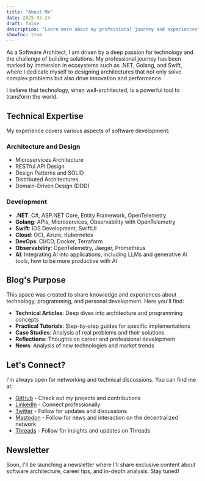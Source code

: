 ```yaml
---
title: "About Me"
date: 2025-05-24
draft: false
description: "Learn more about my professional journey and experiences"
showToc: true
---
```


As a Software Architect, I am driven by a deep passion for technology and the challenge of building solutions. My professional journey has been marked by immersion in ecosystems such as .NET, Golang, and Swift, where I dedicate myself to designing architectures that not only solve complex problems but also drive innovation and performance.

I believe that technology, when well-architected, is a powerful tool to transform the world.

## Technical Expertise

My experience covers various aspects of software development:

### Architecture and Design
- Microservices Architecture
- RESTful API Design
- Design Patterns and SOLID
- Distributed Architectures
- Domain-Driven Design (DDD)

### Development
- **.NET**: C#, ASP.NET Core, Entity Framework, OpenTelemetry
- **Golang**: APIs, Microservices, Observability with OpenTelemetry
- **Swift**: iOS Development, SwiftUI
- **Cloud**: OCI, Azure, Kubernetes
- **DevOps**: CI/CD, Docker, Terraform
- **Observability**: OpenTelemetry, Jaeger, Prometheus
- **AI**: Integrating AI into applications, including LLMs and generative AI tools, how to be more productive with AI

## Blog's Purpose

This space was created to share knowledge and experiences about technology, programming, and personal development. Here you'll find:

- **Technical Articles**: Deep dives into architecture and programming concepts
- **Practical Tutorials**: Step-by-step guides for specific implementations
- **Case Studies**: Analysis of real problems and their solutions
- **Reflections**: Thoughts on career and professional development
- **News**: Analysis of new technologies and market trends

## Let's Connect?

I'm always open for networking and technical discussions. You can find me at:

- [GitHub](https://github.com/ArquitetoMovel) - Check out my projects and contributions
- [LinkedIn](https://www.linkedin.com/in/alexandre-alves-de-l-danelon-5b734221/) - Connect professionally
- [Twitter](https://twitter.com/arquitetomovel) - Follow for updates and discussions
- [Mastodon](https://bolha.us/@arquitetomovel) - Follow for news and interaction on the decentralized network
- [Threads](https://www.threads.net/@arquitetomovel) - Follow for insights and updates on Threads

## Newsletter

Soon, I'll be launching a newsletter where I'll share exclusive content about software architecture, career tips, and in-depth analysis. Stay tuned!
